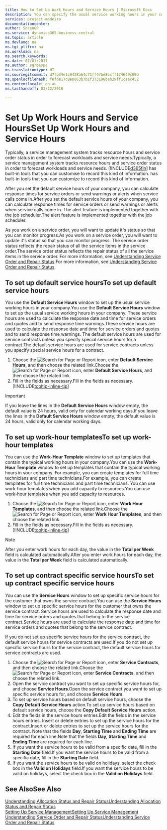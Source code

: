 ```yaml
---
title: How to Set Up Work Hours and Service Hours | Microsoft Docs
description: You can specify the usual service working hours in your company. These service hours are used to calculate the response date and time for service orders and quotes, and to send response time warnings.
services: project-madeira
documentationcenter: 
author: SorenGP
ms.service: dynamics365-business-central
ms.topic: article
ms.devlang: na
ms.tgt_pltfrm: na
ms.workload: na
ms.search.keywords: 
ms.date: 07/01/2017
ms.author: sgroespe
ms.translationtype: HT
ms.sourcegitcommit: d7fb34e1c9428a64c71ff47be8bcff174649c00d
ms.openlocfilehash: fefde17c8e8063b7b1f373196bab29ff1caec452
ms.contentlocale: en-au
ms.lasthandoff: 03/22/2018

---
```

# <a name="set-up-work-hours-and-service-hours"></a><span data-ttu-id="02c90-104">Set Up Work Hours and Service Hours</span><span class="sxs-lookup"><span data-stu-id="02c90-104">Set Up Work Hours and Service Hours</span></span>
<span data-ttu-id="02c90-105">Typically, a service management system tracks resource hours and service order status in order to forecast workloads and service needs.</span><span class="sxs-lookup"><span data-stu-id="02c90-105">Typically, a service management system tracks resource hours and service order status in order to forecast workloads and service needs.</span></span> [!INCLUDE[d365fin](includes/d365fin_md.md)]<span data-ttu-id="02c90-106"> has built-in tools that you can customise to record this kind of information.</span><span class="sxs-lookup"><span data-stu-id="02c90-106"> has built-in tools that you can customize to record this kind of information.</span></span>  
  
<span data-ttu-id="02c90-107">After you set the default service hours of your company, you can calculate response times for service orders or send warnings or alerts when service calls come in.</span><span class="sxs-lookup"><span data-stu-id="02c90-107">After you set the default service hours of your company, you can calculate response times for service orders or send warnings or alerts when service calls come in.</span></span> <span data-ttu-id="02c90-108">The alert feature is implemented together with the job scheduler.</span><span class="sxs-lookup"><span data-stu-id="02c90-108">The alert feature is implemented together with the job scheduler.</span></span>   
  
<span data-ttu-id="02c90-109">As you work on a service order, you will want to update it's status so that you can monitor progress.</span><span class="sxs-lookup"><span data-stu-id="02c90-109">As you work on a service order, you will want to update it's status so that you can monitor progress.</span></span> <span data-ttu-id="02c90-110">The service order status reflects the repair status of all the service items in the service order.</span><span class="sxs-lookup"><span data-stu-id="02c90-110">The service order status reflects the repair status of all the service items in the service order.</span></span> <span data-ttu-id="02c90-111">For more information, see [Understanding Service Order and Repair Status](service-order-repair-status.md).</span><span class="sxs-lookup"><span data-stu-id="02c90-111">For more information, see [Understanding Service Order and Repair Status](service-order-repair-status.md).</span></span> 

## <a name="to-set-up-default-service-hours"></a><span data-ttu-id="02c90-112">To set up default service hours</span><span class="sxs-lookup"><span data-stu-id="02c90-112">To set up default service hours</span></span>  
<span data-ttu-id="02c90-113">You use the **Default Service Hours** window to set up the usual service working hours in your company.</span><span class="sxs-lookup"><span data-stu-id="02c90-113">You use the **Default Service Hours** window to set up the usual service working hours in your company.</span></span> <span data-ttu-id="02c90-114">These service hours are used to calculate the response date and time for service orders and quotes and to send response time warnings.</span><span class="sxs-lookup"><span data-stu-id="02c90-114">These service hours are used to calculate the response date and time for service orders and quotes and to send response time warnings.</span></span> <span data-ttu-id="02c90-115">The default service hours are used for service contracts unless you specify special service hours for a contract.</span><span class="sxs-lookup"><span data-stu-id="02c90-115">The default service hours are used for service contracts unless you specify special service hours for a contract.</span></span>  
  
1. <span data-ttu-id="02c90-116">Choose the ![Search for Page or Report](media/ui-search/search_small.png "Search for Page or Report icon") icon, enter **Default Service Hours**, and then choose the related link.</span><span class="sxs-lookup"><span data-stu-id="02c90-116">Choose the ![Search for Page or Report](media/ui-search/search_small.png "Search for Page or Report icon") icon, enter **Default Service Hours**, and then choose the related link.</span></span>  
2. <span data-ttu-id="02c90-117">Fill in the fields as necessary.</span><span class="sxs-lookup"><span data-stu-id="02c90-117">Fill in the fields as necessary.</span></span> [!INCLUDE[tooltip-inline-tip](includes/tooltip-inline-tip_md.md)]  
  
> [!IMPORTANT]  
>  <span data-ttu-id="02c90-118">If you leave the lines in the **Default Service Hours** window empty, the default value is 24 hours, valid only for calendar working days.</span><span class="sxs-lookup"><span data-stu-id="02c90-118">If you leave the lines in the **Default Service Hours** window empty, the default value is 24 hours, valid only for calendar working days.</span></span>  
  
## <a name="to-set-up-work-hour-templates"></a><span data-ttu-id="02c90-119">To set up work-hour templates</span><span class="sxs-lookup"><span data-stu-id="02c90-119">To set up work-hour templates</span></span>
<span data-ttu-id="02c90-120">You can use the **Work-Hour Template** window to set up templates that contain the typical working hours in your company.</span><span class="sxs-lookup"><span data-stu-id="02c90-120">You can use the **Work-Hour Template** window to set up templates that contain the typical working hours in your company.</span></span> <span data-ttu-id="02c90-121">For example, you can create templates for full time technicians and part time technicians.</span><span class="sxs-lookup"><span data-stu-id="02c90-121">For example, you can create templates for full time technicians and part time technicians.</span></span> <span data-ttu-id="02c90-122">You can use work-hour templates when you add capacity to resources.</span><span class="sxs-lookup"><span data-stu-id="02c90-122">You can use work-hour templates when you add capacity to resources.</span></span>  
  
1. <span data-ttu-id="02c90-123">Choose the ![Search for Page or Report](media/ui-search/search_small.png "Search for Page or Report icon") icon, enter **Work Hour Templates**, and then choose the related link.</span><span class="sxs-lookup"><span data-stu-id="02c90-123">Choose the ![Search for Page or Report](media/ui-search/search_small.png "Search for Page or Report icon") icon, enter **Work Hour Templates**, and then choose the related link.</span></span>  
2. <span data-ttu-id="02c90-124">Fill in the fields as necessary.</span><span class="sxs-lookup"><span data-stu-id="02c90-124">Fill in the fields as necessary.</span></span> [!INCLUDE[tooltip-inline-tip](includes/tooltip-inline-tip_md.md)]  
  
> [!Note]
> <span data-ttu-id="02c90-125">After you enter work hours for each day, the value in the **Total per Week** field is calculated automatically.</span><span class="sxs-lookup"><span data-stu-id="02c90-125">After you enter work hours for each day, the value in the **Total per Week** field is calculated automatically.</span></span>  

## <a name="to-set-up-contract-specific-service-hours"></a><span data-ttu-id="02c90-126">To set up contract specific service hours</span><span class="sxs-lookup"><span data-stu-id="02c90-126">To set up contract specific service hours</span></span>  
<span data-ttu-id="02c90-127">You can use the **Service Hours** window to set up specific service hours for the customer that owns the service contract.</span><span class="sxs-lookup"><span data-stu-id="02c90-127">You can use the **Service Hours** window to set up specific service hours for the customer that owns the service contract.</span></span> <span data-ttu-id="02c90-128">Service hours are used to calculate the response date and time for service orders and quotes that belong to the service contract.</span><span class="sxs-lookup"><span data-stu-id="02c90-128">Service hours are used to calculate the response date and time for service orders and quotes that belong to the service contract.</span></span>  
  
<span data-ttu-id="02c90-129">If you do not set up specific service hours for the service contract, the default service hours for service contracts are used.</span><span class="sxs-lookup"><span data-stu-id="02c90-129">If you do not set up specific service hours for the service contract, the default service hours for service contracts are used.</span></span>  
  
1. <span data-ttu-id="02c90-130">Choose the ![Search for Page or Report](media/ui-search/search_small.png "Search for Page or Report icon") icon, enter **Service Contracts**, and then choose the related link.</span><span class="sxs-lookup"><span data-stu-id="02c90-130">Choose the ![Search for Page or Report](media/ui-search/search_small.png "Search for Page or Report icon") icon, enter **Service Contracts**, and then choose the related link.</span></span>  
2. <span data-ttu-id="02c90-131">Open the service contract you want to set up specific service hours for, and choose **Service Hours**.</span><span class="sxs-lookup"><span data-stu-id="02c90-131">Open the service contract you want to set up specific service hours for, and choose **Service Hours**.</span></span>  
4. <span data-ttu-id="02c90-132">To set up service hours based on default service hours, choose the **Copy Default Service Hours** action.</span><span class="sxs-lookup"><span data-stu-id="02c90-132">To set up service hours based on default service hours, choose the **Copy Default Service Hours** action.</span></span>  
5. <span data-ttu-id="02c90-133">Edit the fields in the service hours entries.</span><span class="sxs-lookup"><span data-stu-id="02c90-133">Edit the fields in the service hours entries.</span></span> <span data-ttu-id="02c90-134">Insert or delete entries to set up the service hours for the contract.</span><span class="sxs-lookup"><span data-stu-id="02c90-134">Insert or delete entries to set up the service hours for the contract.</span></span> <span data-ttu-id="02c90-135">Note that the fields **Day**, **Starting Time** and **Ending Time** are required for each line.</span><span class="sxs-lookup"><span data-stu-id="02c90-135">Note that the fields **Day**, **Starting Time** and **Ending Time** are required for each line.</span></span>  
6. <span data-ttu-id="02c90-136">If you want the service hours to be valid from a specific date, fill in the **Starting Date** field.</span><span class="sxs-lookup"><span data-stu-id="02c90-136">If you want the service hours to be valid from a specific date, fill in the **Starting Date** field.</span></span>  
7. <span data-ttu-id="02c90-137">If you want the service hours to be valid on holidays, select the check box in the **Valid on Holidays** field.</span><span class="sxs-lookup"><span data-stu-id="02c90-137">If you want the service hours to be valid on holidays, select the check box in the **Valid on Holidays** field.</span></span>  

## <a name="see-also"></a><span data-ttu-id="02c90-138">See Also</span><span class="sxs-lookup"><span data-stu-id="02c90-138">See Also</span></span>  
[<span data-ttu-id="02c90-139">Understanding Allocation Status and Repair Status</span><span class="sxs-lookup"><span data-stu-id="02c90-139">Understanding Allocation Status and Repair Status</span></span>](service-allocation-status-and-repair-status.md)  
[<span data-ttu-id="02c90-140">Setting Up Service Management</span><span class="sxs-lookup"><span data-stu-id="02c90-140">Setting Up Service Management</span></span>](service-setup-service.md)  
[<span data-ttu-id="02c90-141">Understanding Service Order and Repair Status</span><span class="sxs-lookup"><span data-stu-id="02c90-141">Understanding Service Order and Repair Status</span></span>](service-order-repair-status.md)  


